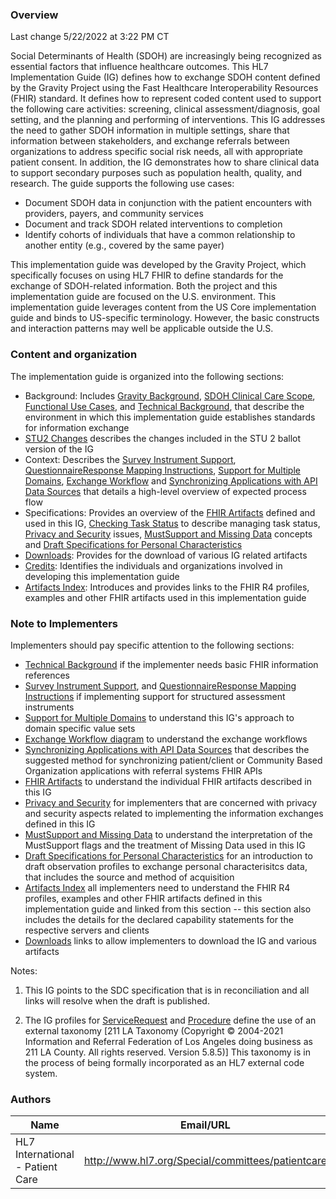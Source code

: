 ### Overview

Last change 5/22/2022 at 3:22 PM CT

Social Determinants of Health (SDOH) are increasingly being recognized as essential factors that influence healthcare outcomes. This HL7 Implementation Guide (IG) defines how to exchange SDOH content defined by the Gravity Project using the Fast Healthcare Interoperability Resources (FHIR) standard. It defines how to represent coded content used to support the following care activities: screening, clinical assessment/diagnosis, goal setting, and the planning and performing of interventions. This IG addresses the need to gather SDOH information in multiple settings, share that information between stakeholders, and exchange referrals between organizations to address specific social risk needs, all with appropriate patient consent.  In addition, the IG demonstrates how to share clinical data to support secondary purposes such as population health, quality, and research. The guide supports the following use cases:

* 	Document SDOH data in conjunction with the patient encounters with providers, payers, and community services
* 	Document and track SDOH related interventions to completion
* 	Identify cohorts of individuals that have a common relationship to another entity (e.g., covered by the same payer)


This implementation guide was developed by the Gravity Project, which specifically focuses on using HL7 FHIR to define standards for the exchange of SDOH-related information.  Both the project and this implementation guide are focused on the U.S. environment.  This implementation guide leverages content from the US Core implementation guide and binds to US-specific terminology.  However, the basic constructs and interaction patterns may well be applicable outside the U.S.

### Content and organization

The implementation guide is organized into the following sections:

* Background: Includes [Gravity Background](gravity_background.html), [SDOH Clinical Care Scope](sdoh_clinical_care_scope.html), [Functional Use Cases](functional_use_cases.html), and [Technical Background](technical_background.html), that describe the environment in which this implementation guide establishes standards for information exchange
* [STU2 Changes](stu2_changes.html) describes the changes included in the STU 2 ballot version of the IG
* Context: Describes the [Survey Instrument Support](survey_instrument_support.html),[ QuestionnaireResponse Mapping Instructions](mapping_instructions.html), [Support for Multiple Domains](support_for_multiple_domains.html), [Exchange Workflow](exchange_workflow.html) and [Synchronizing Applications with API Data Sources](synchronizing_applications_with_api_data_sources.html) that details a high-level overview of expected process flow
* Specifications: Provides an overview of the [FHIR Artifacts](fhir_artifacts_overview.html) defined and used in this IG, [Checking Task Status](checking_task_status.html) to describe managing task status, [Privacy and Security](privacy_and_security.html) issues,  [MustSupport and Missing Data](mustsupport_and_missing_data.html) concepts and [Draft Specifications for Personal Characteristics](draft_specifications_for_personal_characteristics.html)  
* [Downloads](downloads.html): Provides for the download of various IG related artifacts
* [Credits](credits.html): Identifies the individuals and organizations involved in developing this implementation guide
* [Artifacts Index](artifacts.html):  Introduces and provides links to the FHIR R4 profiles, examples and other FHIR artifacts used in this implementation guide

### Note to Implementers

Implementers should pay specific attention to the following sections:

* [Technical Background](technical_background.html) if the implementer needs basic FHIR information references
* [Survey Instrument Support](survey_instrument_support.html), and [ QuestionnaireResponse Mapping Instructions](mapping_instructions.html) if implementing support for structured assessment instruments
* [Support for Multiple Domains](support_for_multiple_domains.html) to understand this IG's approach to domain specific value sets
* [Exchange Workflow diagram](exchange_workflow.html) to understand the exchange workflows
* [Synchronizing Applications with API Data Sources](synchronizing_applications_with_api_data_sources.html) that describes the suggested method for synchronizing patient/client or Community Based Organization applications with referral systems FHIR APIs
* [FHIR Artifacts](fhir_artifacts_overview.html) to understand the individual FHIR artifacts described in this IG
* [Privacy and Security](privacy_and_security.html) for implementers that are concerned with privacy and security aspects related to implementing the information exchanges defined in this IG
* [MustSupport and Missing Data](mustsupport_and_missing_data.html) to understand the interpretation of the MustSupport flags and the treatment of Missing Data used in this IG 
* [Draft Specifications for Personal Characteristics](draft_specifications_for_personal_characteristics.html) for an introduction to draft observation profiles to exchange personal characterisitcs data, that includes the source and method of acquisition
* [Artifacts Index](artifacts.html) all implementers need to understand the FHIR R4 profiles, examples and other FHIR artifacts defined in this implementation guide and linked from this section -- this section also includes the details for the declared capability statements for the respective servers and clients
* [Downloads](downloads.html) links to allow implementers to download the IG and various artifacts

Notes: 

1) This IG points to the SDC specification that is in reconciliation and all links will resolve when the draft is published.

2) The IG profiles for [ServiceRequest](StructureDefinition-SDOHCC-ServiceRequest.html) and [Procedure](StructureDefinition-SDOHCC-Procedure.html) define the use of an external taxonomy [211 LA Taxonomy (Copyright © 2004-2021 Information and Referral Federation of Los Angeles doing business as 211 LA County. All rights reserved. Version 5.8.5)] This taxonomy is in the process of being formally incorporated as an HL7 external code system.



### Authors

<table>
<thead>
<tr>
<th>Name</th>
<th>Email/URL</th>
</tr>
</thead>
<tbody>
<tr>
<td>HL7 International - Patient Care</td>
<td><a href="http://www.hl7.org/Special/committees/patientcare" target="_new">http://www.hl7.org/Special/committees/patientcare</a></td>
</tr>
</tbody>
</table>


